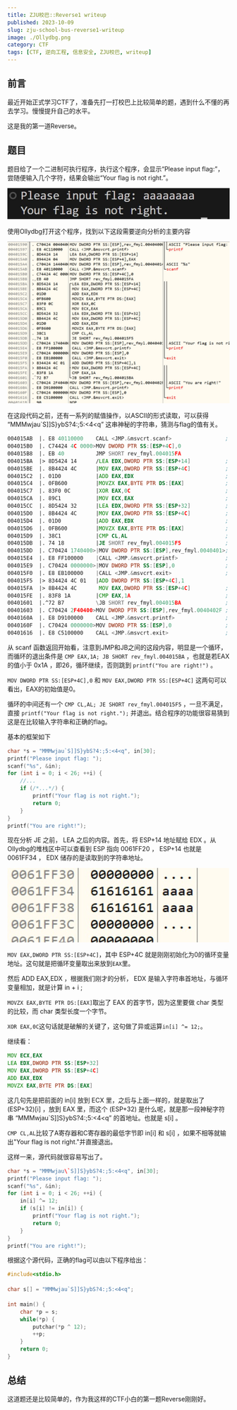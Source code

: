 ```yaml
---
title: ZJU校巴::Reverse1 writeup
published: 2023-10-09
slug: zju-school-bus-reverse1-writeup
image: ./Ollydbg.png
category: CTF
tags: [CTF, 逆向工程, 信息安全, ZJU校巴, writeup]
---
```


## 前言

最近开始正式学习CTF了，准备先打一打校巴上比较简单的题，遇到什么不懂的再去学习。慢慢提升自己的水平。

这是我的第一道Reverse。

## 题目

题目给了一个二进制可执行程序，执行这个程序，会显示“Please input flag:”，尝随便输入几个字符，结果会输出“Your flag is not right.”。

![](./please-input-flag.png)

使用Ollydbg打开这个程序，找到以下这段需要逆向分析的主要内容

![](./Ollydbg.png)

在这段代码之前，还有一系列的赋值操作，以ASCII的形式读取，可以获得 “MMMwjau\`S]]S}ybS?4:;5:<4<q” 这串神秘的字符串，猜测与flag的值有关。

```asm
004015AB  |. E8 40110000    CALL <JMP.&msvcrt.scanf>                 ; \scanf
004015B0  |. C74424 4C 0000>MOV DWORD PTR SS:[ESP+4C],0
004015B8  |. EB 40          JMP SHORT rev_fmyl.004015FA
004015BA  |> 8D5424 14      /LEA EDX,DWORD PTR SS:[ESP+14]           ; ||
004015BE  |. 8B4424 4C      |MOV EAX,DWORD PTR SS:[ESP+4C]           ; ||
004015C2  |. 01D0           |ADD EAX,EDX                             ; ||
004015C4  |. 0FB600         |MOVZX EAX,BYTE PTR DS:[EAX]             ; ||
004015C7  |. 83F0 0C        |XOR EAX,0C                              ; ||
004015CA  |. 89C1           |MOV ECX,EAX                             ; ||
004015CC  |. 8D5424 32      |LEA EDX,DWORD PTR SS:[ESP+32]           ; ||
004015D0  |. 8B4424 4C      |MOV EAX,DWORD PTR SS:[ESP+4C]           ; ||
004015D4  |. 01D0           |ADD EAX,EDX                             ; ||
004015D6  |. 0FB600         |MOVZX EAX,BYTE PTR DS:[EAX]             ; ||
004015D9  |. 38C1           |CMP CL,AL                               ; ||
004015DB  |. 74 18          |JE SHORT rev_fmyl.004015F5              ; ||
004015DD  |. C70424 1740400>|MOV DWORD PTR SS:[ESP],rev_fmyl.0040401>; ||ASCII "Your flag is not right."
004015E4  |. E8 FF100000    |CALL <JMP.&msvcrt.printf>               ; |\printf
004015E9  |. C70424 0000000>|MOV DWORD PTR SS:[ESP],0                ; |
004015F0  |. E8 EB100000    |CALL <JMP.&msvcrt.exit>                 ; \exit
004015F5  |> 834424 4C 01   |ADD DWORD PTR SS:[ESP+4C],1
004015FA  |> 8B4424 4C       MOV EAX,DWORD PTR SS:[ESP+4C]           ; ||
004015FE  |. 83F8 1A        |CMP EAX,1A                              ; ||
00401601  |.^72 B7          \JB SHORT rev_fmyl.004015BA              ; ||
00401603  |. C70424 2F40400>MOV DWORD PTR SS:[ESP],rev_fmyl.0040402F ; ||ASCII "You are right!"
0040160A  |. E8 D9100000    CALL <JMP.&msvcrt.printf>                ; |\printf
0040160F  |. C70424 0000000>MOV DWORD PTR SS:[ESP],0                 ; |
00401616  |. E8 C5100000    CALL <JMP.&msvcrt.exit>                  ; \exit
```

从 scanf 函数返回开始看，注意到JMP和JB之间的这段内容，明显是一个循环，而循环的退出条件是 `CMP EAX,1A; JB SHORT rev_fmyl.004015BA` ，也就是若EAX的值小于 0x1A ，即26，循环继续，否则跳到 `printf("You are right!")` 。

`MOV DWORD PTR SS:[ESP+4C],0` 和 `MOV EAX,DWORD PTR SS:[ESP+4C]` 这两句可以看出，EAX的初始值是0。

循环的中间还有一个 `CMP CL,AL; JE SHORT rev_fmyl.004015F5` ，一旦不满足，直接 `printf("Your flag is not right.");` 并退出。结合程序的功能很容易猜到这是在比较输入字符串和正确的flag。

基本的框架如下

```c
char *s = "MMMwjau`S]]S}ybS?4:;5:<4<q", in[30];
printf("Please input flag: ");
scanf("%s", &in);
for (int i = 0; i < 26; ++i) {
    //...
    if (/*...*/) {
        printf("Your flag is not right.");
        return 0;
    }
}
printf("You are right!");
```

现在分析 JE 之前， LEA 之后的内容。首先，将 ESP+14 地址赋给 EDX 。从Ollydbg的堆栈区中可以查看到 ESP 指向 0061FF20 ， ESP+14 也就是 0061FF34 ， EDX 储存的是读取到的字符串地址。

![](./stack.png)

`MOV EAX,DWORD PTR SS:[ESP+4C]`，其中 ESP+4C 就是刚刚初始化为0的循环变量地址。这句就是把循环变量取出来放到`EAX`里。

然后 ADD EAX,EDX ，根据我们刚才的分析， EDX 是输入字符串首地址，与循环变量相加，就是计算 in + i ;

`MOVZX EAX,BYTE PTR DS:[EAX]`取出了 EAX 的首字节，因为这里要做 char 类型的比较，而 char 类型长度一个字节。

`XOR EAX,0C`这句话就是破解的关键了，这句做了异或运算`in[i] ^= 12;`。

继续看：

```asm
MOV ECX,EAX
LEA EDX,DWORD PTR SS:[ESP+32]
MOV EAX,DWORD PTR SS:[ESP+4C]
ADD EAX,EDX
MOVZX EAX,BYTE PTR DS:[EAX]
```

这几句先是把前面的 in[i] 放到 ECX 里，之后与上面一样的，就是取出了 (ESP+32)[i] ，放到 EAX 里，而这个 (ESP+32) 是什么呢，就是那一段神秘字符串 “MMMwjau\`S]]S}ybS?4:;5:<4<q” 的首地址。也就是 s[i] 。

`CMP CL,AL`比较了A寄存器和C寄存器的最低字节即 in[i] 和 s[i] ，如果不相等就输出"Your flag is not right."并直接退出。

这样一来，源代码就很容易写出了。

```c
char *s = "MMMwjau\`S]]S}ybS?4:;5:<4<q", in[30];
printf("Please input flag: ");
scanf("%s", &in);
for (int i = 0; i < 26; ++i) {
    in[i] ^= 12;
    if (s[i] != in[i]) {
        printf("Your flag is not right.");
        return 0;
    }
}
printf("You are right!");
```

根据这个源代码，正确的flag可以由以下程序给出：

```c
#include<stdio.h>

char s[] = "MMMwjau`S]]S}ybS?4:;5:<4<q";

int main() {
    char *p = s;
    while(*p) {
        putchar(*p ^ 12);
        ++p;
    }
    return 0;
}
```

## 总结

这道题还是比较简单的，作为我这样的CTF小白的第一题Reverse刚刚好。


